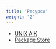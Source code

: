 ```yaml
---
title: 'Ресурсы'
weight: '2'
---
```


- [UNIX AIK](https://uaik.github.io/)
- [Package Store](https://pkgstore.github.io/)
